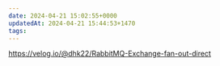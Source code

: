 ```yaml
---
date: 2024-04-21 15:02:55+0000
updatedAt: 2024-04-21 15:44:53+1470
tags: 
---
```

https://velog.io/@dhk22/RabbitMQ-Exchange-fan-out-direct